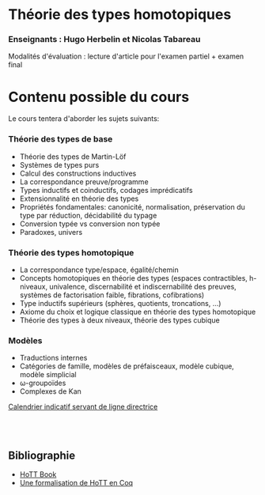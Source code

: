 <title>LMFI: Cours théorie des types homotopiques</title>

<h1>Théorie des types homotopiques</h1>

<h3>Enseignants : Hugo Herbelin et Nicolas Tabareau</h2>

Modalités d'évaluation : lecture d'article pour l'examen partiel + examen final

<h1>Contenu possible du cours</h1>

Le cours tentera d'aborder les sujets suivants:

<h3>Théorie des types de base</h3>

<ul>
<li> Théorie des types de Martin-Löf</li>
<li> Systèmes de types purs</li>
<li> Calcul des constructions inductives</li>
<li> La correspondance preuve/programme</li>
<li> Types inductifs et coinductifs, codages imprédicatifs</li>
<li> Extensionnalité en théorie des types</li>
<li> Propriétés fondamentales: canonicité, normalisation, préservation du type par réduction, décidabilité du typage</li>
<li> Conversion typée vs conversion non typée</li>
<li> Paradoxes, univers</li>
</ul>

<h3>Théorie des types homotopique</h3>

<ul>
<li> La correspondance type/espace, égalité/chemin</li>
<li> Concepts homotopiques en théorie des types (espaces contractibles,
  h-niveaux, univalence, discernabilité et indiscernabilité des preuves,
  systèmes de factorisation faible, fibrations, cofibrations)</li>
<li> Type inductifs supérieurs (sphères, quotients, troncations, ...)</li>
<li> Axiome du choix et logique classique en théorie des types homotopique</li>
<li> Théorie des types à deux niveaux, théorie des types cubique</li>
</ul>

<h3>Modèles</h3>

<ul>
<li> Traductions internes</li>
<li> Catégories de famille, modèles de préfaisceaux, modèle cubique, modèle simplicial</li>
<li> ω-groupoïdes</li>
<li> Complexes de Kan</li>
</ul>

<a charset="UTF-8" href="plan.html">Calendrier indicatif servant de ligne directrice</a>

<br>
<br>
<h2>Bibliographie</h2>
<ul>

<li><a href="https://homotopytypetheory.org/book/">HoTT Book</a></li>

<li><a href="https://github.com/HoTT/HoTT">Une formalisation de HoTT en Coq</a></li>

</ul>
